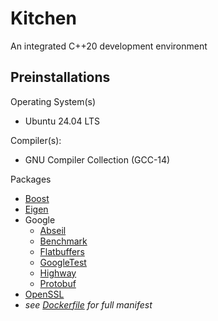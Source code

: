 # Kitchen

An integrated C++20 development environment

## Preinstallations

Operating System(s)
- Ubuntu 24.04 LTS

Compiler(s):
- GNU Compiler Collection (GCC-14)

Packages
- [Boost](https://www.boost.org/)
- [Eigen](https://libeigen.gitlab.io/)
- Google
    - [Abseil](https://abseil.io/)
    - [Benchmark](https://github.com/google/benchmark/)
    - [Flatbuffers](https://flatbuffers.dev/)
    - [GoogleTest](https://google.github.io/googletest/)
    - [Highway](https://google.github.io/highway/)
    - [Protobuf](https://protobuf.dev/)
- [OpenSSL](https://www.openssl.org/)
- *see [Dockerfile](.devcontainer/Dockerfile) for full manifest*



